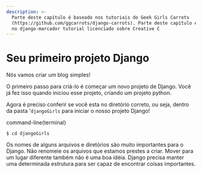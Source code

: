 ```yaml
---
description: >-
  Parte deste capítulo é baseado nos tutoriais do Geek Girls Carrots
  (https://github.com/ggcarrots/django-carrots). Parte deste capítulo é baseado
  no django-marcador tutorial licenciado sobre Creative C
---
```


# Seu primeiro projeto Django

Nós vamos criar um blog simples!

O primeiro passo para criá-lo é começar um novo projeto de Django. Você já fez isso quando iniciou esse projeto, criando um projeto python.

Agora é preciso conferir se você esta no diretório correto, ou seja, dentro da pasta '`djangoGirls` para iniciar o nosso projeto Django! 

command-line\(terminal\)

```text
$ cd djangoGirls
```

Os nomes de alguns arquivos e diretórios são muito importantes para o Django. Não renomeie os arquivos que estamos prestes a criar. Mover para um lugar diferente também não é uma boa idéia. Django precisa manter uma determinada estrutura para ser capaz de encontrar coisas importantes.



